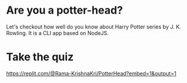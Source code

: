 # Are you a potter-head?
Let's checkout how well do you know about Harry Potter series by J. K. Rowling. It is a CLI app based on NodeJS.

# Take the quiz
https://replit.com/@Rama-KrishnaKri/PotterHead?embed=1&output=1
